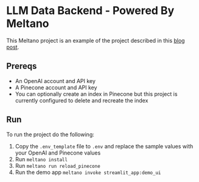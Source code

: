 # LLM Data Backend - Powered By Meltano

This Meltano project is an example of the project described in this [blog post](TBD).

## Prereqs
- An OpenAI account and API key
- A Pinecone account and API key
- You can optionally create an index in Pinecone but this project is currently configured to delete and recreate the index

## Run
To run the project do the following:

1. Copy the `.env_template` file to `.env` and replace the sample values with your OpenAI and Pinecone values
2. Run `meltano install`
3. Run `meltano run reload_pinecone`
4. Run the demo app `meltano invoke streamlit_app:demo_ui`
